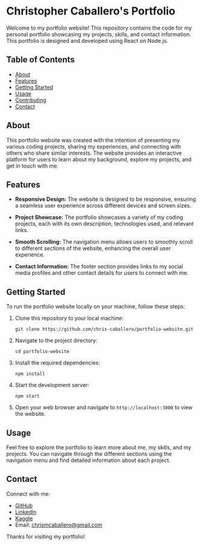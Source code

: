 # Christopher Caballero's Portfolio

Welcome to my portfolio website! This repository contains the code for my personal portfolio showcasing my projects, skills, and contact information. This portfolio is designed and developed using React on Node.js.

## Table of Contents

- [About](#about)
- [Features](#features)
- [Getting Started](#getting-started)
- [Usage](#usage)
- [Contributing](#contributing)
- [Contact](#contact)

## About

This portfolio website was created with the intention of presenting my various coding projects, sharing my experiences, and connecting with others who share similar interests. The website provides an interactive platform for users to learn about my background, explore my projects, and get in touch with me.

## Features

- **Responsive Design:** The website is designed to be responsive, ensuring a seamless user experience across different devices and screen sizes.

- **Project Showcase:** The portfolio showcases a variety of my coding projects, each with its own description, technologies used, and relevant links.

- **Smooth Scrolling:** The navigation menu allows users to smoothly scroll to different sections of the website, enhancing the overall user experience.

- **Contact Information:** The footer section provides links to my social media profiles and other contact details for users to connect with me.

## Getting Started

To run the portfolio website locally on your machine, follow these steps:

1. Clone this repository to your local machine:
   ```
   git clone https://github.com/chris-caballero/portfolio-website.git
   ```

2. Navigate to the project directory:
   ```
   cd portfolio-website
   ```

3. Install the required dependencies:
   ```
   npm install
   ```

4. Start the development server:
   ```
   npm start
   ```

5. Open your web browser and navigate to `http://localhost:3000` to view the website.

## Usage

Feel free to explore the portfolio to learn more about me, my skills, and my projects. You can navigate through the different sections using the navigation menu and find detailed information about each project.

## Contact

Connect with me:

- [GitHub](https://github.com/chris-caballero)
- [LinkedIn](https://www.linkedin.com/in/christopher-caballero-696b6b219/)
- [Kaggle](https://www.kaggle.com/chriscaballero)
- Email: chrismcaballero@gmail.com

Thanks for visiting my portfolio!

